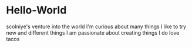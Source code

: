 # Hello-World
scolniye's venture into the world
I'm curious about many things
I like to try new and different things
I am passionate about creating things
I do love tacos
